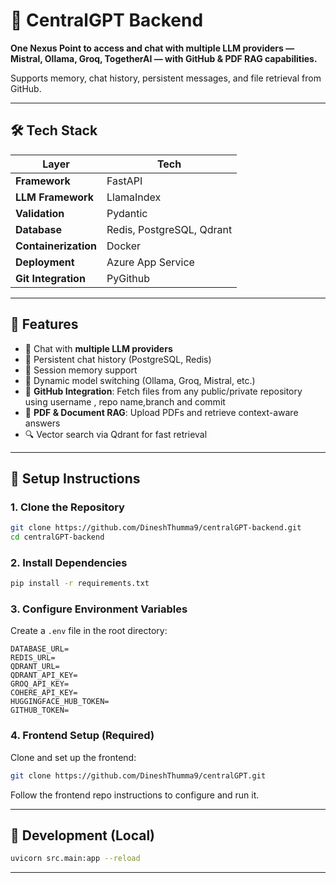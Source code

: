 # 🧠 CentralGPT Backend

**One Nexus Point to access and chat with multiple LLM providers — Mistral, Ollama, Groq, TogetherAI —  with GitHub & PDF RAG capabilities.**

Supports memory, chat history, persistent messages, and file retrieval from GitHub.

---

## 🛠 Tech Stack

| Layer                | Tech                      |
| -------------------- | ------------------------- |
| **Framework**        | FastAPI                   |
| **LLM Framework**    | LlamaIndex                 |
| **Validation**       | Pydantic                  |
| **Database**         | Redis, PostgreSQL, Qdrant |
| **Containerization** | Docker                    |
| **Deployment**       | Azure App Service         |
| **Git Integration**  | PyGithub                  |

---

## 🚀 Features

* 🔁 Chat with **multiple LLM providers**
* 💾 Persistent chat history (PostgreSQL, Redis)
* 🧠 Session memory support
* 🔄 Dynamic model switching (Ollama, Groq, Mistral, etc.)
* 📂 **GitHub Integration**: Fetch files from any public/private repository using username , repo name,branch and commit
* 📄 **PDF & Document RAG**: Upload PDFs and retrieve context-aware answers
* 🔍 Vector search via Qdrant for fast retrieval

---

## 🧩 Setup Instructions

### 1. Clone the Repository

```bash
git clone https://github.com/DineshThumma9/centralGPT-backend.git
cd centralGPT-backend
```

### 2. Install Dependencies

```bash
pip install -r requirements.txt
```

### 3. Configure Environment Variables

Create a `.env` file in the root directory:

```
DATABASE_URL=
REDIS_URL=
QDRANT_URL=
QDRANT_API_KEY=
GROQ_API_KEY=
COHERE_API_KEY=
HUGGINGFACE_HUB_TOKEN=
GITHUB_TOKEN=
```

### 4. Frontend Setup (Required)

Clone and set up the frontend:

```bash
git clone https://github.com/DineshThumma9/centralGPT.git
```

Follow the frontend repo instructions to configure and run it.

---

## 🧪 Development (Local)

```bash
uvicorn src.main:app --reload 
```

---

